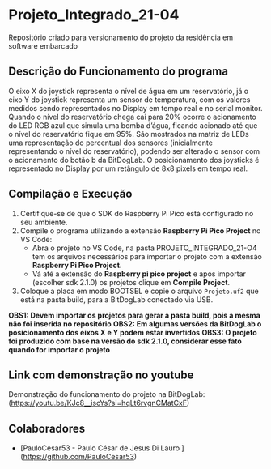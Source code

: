 # Projeto_Integrado_21-04
Repositório criado para versionamento do projeto da residência em software embarcado 


## Descrição do Funcionamento do programa 
O eixo X do joystick representa o nível de água em um reservatório, já o eixo Y do  joystick representa um sensor de temperatura, com os valores medidos sendo representados no Display em tempo real e no serial monitor. Quando o nível do reservatório chega cai para 20% ocorre o acionamento do LED RGB azul que simula uma bomba d’água, ficando acionado até que o nível do reservatório fique em 95%. São mostrados na matriz de LEDs uma representação do percentual dos sensores (inicialmente representando o nível do reservatório), podendo ser alterado o sensor com o acionamento do botão b da BitDogLab. O posicionamento dos joysticks é representado no Display por um retângulo de 8x8 pixels em tempo real. 
## Compilação e Execução

1. Certifique-se de que o SDK do Raspberry Pi Pico está configurado no seu ambiente.
2. Compile o programa utilizando a extensão **Raspberry Pi Pico Project** no VS Code:
   - Abra o projeto no VS Code, na pasta PROJETO_INTEGRADO_21-O4 tem os arquivos necessários para importar 
   o projeto com a extensão **Raspberry Pi Pico Project**.
   - Vá até a extensão do **Raspberry pi pico project** e após importar (escolher sdk 2.1.0) os projetos  clique em **Compile Project**.
3. Coloque a placa em modo BOOTSEL e copie o arquivo `Projeto.uf2`  que está na pasta build, para a BitDogLab conectado via USB.


**OBS1: Devem importar os projetos para gerar a pasta build, pois a mesma não foi inserida no repositório**
**OBS2: Em algumas versões da BitDogLab o posicionamento dos eixos X e Y podem estar invertidos**
**OBS3: O projeto foi produzido com base na versão do sdk 2.1.0, considerar esse fato quando for importar o projeto**


## Link com demonstração no youtube

Demonstração do funcionamento do projeto na BitDogLab: (https://youtu.be/KJc8__iscYs?si=hqLt6rvgnCMatCxF)


## Colaboradores
- [PauloCesar53 - Paulo César de Jesus Di Lauro ] (https://github.com/PauloCesar53)
